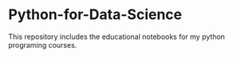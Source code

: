 # Python-for-Data-Science
This repository includes the educational notebooks for my python programing courses.
